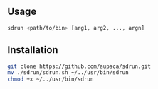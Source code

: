 ## Usage

```bash
sdrun <path/to/bin> [arg1, arg2, ..., argn]
```

## Installation
```bash
git clone https://github.com/aupaca/sdrun.git
mv ./sdrun/sdrun.sh ~/../usr/bin/sdrun
chmod +x ~/../usr/bin/sdrun
```